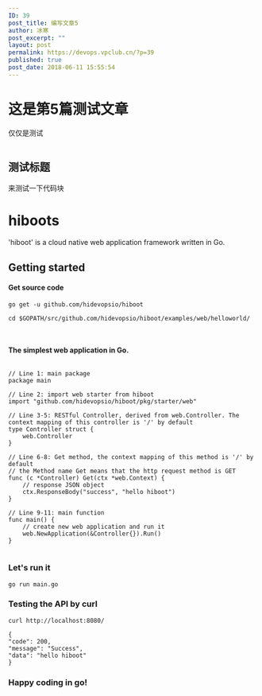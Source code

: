 ```yaml
---
ID: 39
post_title: 编写文章5
author: 冰寒
post_excerpt: ""
layout: post
permalink: https://devops.vpclub.cn/?p=39
published: true
post_date: 2018-06-11 15:55:54
---
```

<h1>这是第5篇测试文章</h1>

仅仅是测试

<img src="https://devops.vpclub.cn/wp-content/uploads/2018/06/devops-digram-1-300x300.png" alt="" />

<h2>测试标题</h2>

来测试一下代码块

<h1>hiboots</h1>

'hiboot' is a cloud native web application framework written in Go.

<h2>Getting started</h2>

<h4>Get source code</h4>

<pre><code class="bash">go get -u github.com/hidevopsio/hiboot

cd $GOPATH/src/github.com/hidevopsio/hiboot/examples/web/helloworld/


</code></pre>

<h4>The simplest web application in Go.</h4>

<pre><code class="go"><br />// Line 1: main package
package main

// Line 2: import web starter from hiboot
import "github.com/hidevopsio/hiboot/pkg/starter/web"

// Line 3-5: RESTful Controller, derived from web.Controller. The context mapping of this controller is '/' by default
type Controller struct {
    web.Controller
}

// Line 6-8: Get method, the context mapping of this method is '/' by default
// the Method name Get means that the http request method is GET
func (c *Controller) Get(ctx *web.Context) {
    // response JSON object
    ctx.ResponseBody("success", "hello hiboot")
}

// Line 9-11: main function
func main() {
    // create new web application and run it
    web.NewApplication(&amp;Controller{}).Run()
}

</code></pre>

<h3>Let's run it</h3>

<pre><code class="bash">go run main.go
</code></pre>

<h3>Testing the API by curl</h3>

<pre><code class="bash">curl http://localhost:8080/
</code></pre>

<pre><code class="bash">{
"code": 200,
"message": "Success",
"data": "hello hiboot"
}
</code></pre>

<h3>Happy coding in go!</h3>